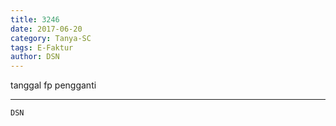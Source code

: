 ```yaml
---
title: 3246
date: 2017-06-20
category: Tanya-SC
tags: E-Faktur
author: DSN
---
```


tanggal fp pengganti

---



`DSN`
